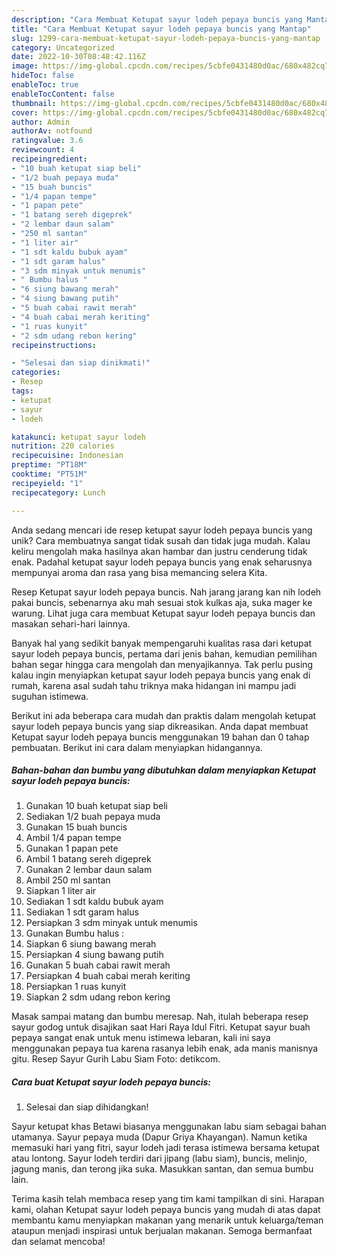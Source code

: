 ```yaml
---
description: "Cara Membuat Ketupat sayur lodeh pepaya buncis yang Mantap"
title: "Cara Membuat Ketupat sayur lodeh pepaya buncis yang Mantap"
slug: 1299-cara-membuat-ketupat-sayur-lodeh-pepaya-buncis-yang-mantap
category: Uncategorized
date: 2022-10-30T08:48:42.116Z
image: https://img-global.cpcdn.com/recipes/5cbfe0431480d0ac/680x482cq70/ketupat-sayur-lodeh-pepaya-buncis-foto-resep-utama.jpg
hideToc: false
enableToc: true
enableTocContent: false
thumbnail: https://img-global.cpcdn.com/recipes/5cbfe0431480d0ac/680x482cq70/ketupat-sayur-lodeh-pepaya-buncis-foto-resep-utama.jpg
cover: https://img-global.cpcdn.com/recipes/5cbfe0431480d0ac/680x482cq70/ketupat-sayur-lodeh-pepaya-buncis-foto-resep-utama.jpg
author: Admin
authorAv: notfound
ratingvalue: 3.6
reviewcount: 4
recipeingredient:
- "10 buah ketupat siap beli"
- "1/2 buah pepaya muda"
- "15 buah buncis"
- "1/4 papan tempe"
- "1 papan pete"
- "1 batang sereh digeprek"
- "2 lembar daun salam"
- "250 ml santan"
- "1 liter air"
- "1 sdt kaldu bubuk ayam"
- "1 sdt garam halus"
- "3 sdm minyak untuk menumis"
- " Bumbu halus "
- "6 siung bawang merah"
- "4 siung bawang putih"
- "5 buah cabai rawit merah"
- "4 buah cabai merah keriting"
- "1 ruas kunyit"
- "2 sdm udang rebon kering"
recipeinstructions:

- "Selesai dan siap dinikmati!"
categories:
- Resep
tags:
- ketupat
- sayur
- lodeh

katakunci: ketupat sayur lodeh 
nutrition: 220 calories
recipecuisine: Indonesian
preptime: "PT18M"
cooktime: "PT51M"
recipeyield: "1"
recipecategory: Lunch

---
```





Anda sedang mencari ide resep ketupat sayur lodeh pepaya buncis yang unik? Cara membuatnya sangat tidak susah dan tidak juga mudah. Kalau keliru mengolah maka hasilnya akan hambar dan justru cenderung tidak enak. Padahal ketupat sayur lodeh pepaya buncis yang enak seharusnya mempunyai aroma dan rasa yang bisa memancing selera Kita.





Resep Ketupat sayur lodeh pepaya buncis. Nah jarang jarang kan nih lodeh pakai buncis, sebenarnya aku mah sesuai stok kulkas aja, suka mager ke warung. Lihat juga cara membuat Ketupat sayur lodeh pepaya buncis dan masakan sehari-hari lainnya.

Banyak hal yang sedikit banyak mempengaruhi kualitas rasa dari ketupat sayur lodeh pepaya buncis, pertama dari jenis bahan, kemudian pemilihan bahan segar hingga cara mengolah dan menyajikannya. Tak perlu pusing kalau ingin menyiapkan ketupat sayur lodeh pepaya buncis yang enak di rumah, karena asal sudah tahu triknya maka hidangan ini mampu jadi suguhan istimewa.






Berikut ini ada beberapa cara mudah dan praktis dalam mengolah ketupat sayur lodeh pepaya buncis yang siap dikreasikan. Anda dapat membuat Ketupat sayur lodeh pepaya buncis menggunakan 19 bahan dan 0 tahap pembuatan. Berikut ini cara dalam menyiapkan hidangannya.

<!--inarticleads1-->

##### Bahan-bahan dan bumbu yang dibutuhkan dalam menyiapkan Ketupat sayur lodeh pepaya buncis:

1. Gunakan 10 buah ketupat siap beli
1. Sediakan 1/2 buah pepaya muda
1. Gunakan 15 buah buncis
1. Ambil 1/4 papan tempe
1. Gunakan 1 papan pete
1. Ambil 1 batang sereh digeprek
1. Gunakan 2 lembar daun salam
1. Ambil 250 ml santan
1. Siapkan 1 liter air
1. Sediakan 1 sdt kaldu bubuk ayam
1. Sediakan 1 sdt garam halus
1. Persiapkan 3 sdm minyak untuk menumis
1. Gunakan  Bumbu halus :
1. Siapkan 6 siung bawang merah
1. Persiapkan 4 siung bawang putih
1. Gunakan 5 buah cabai rawit merah
1. Persiapkan 4 buah cabai merah keriting
1. Persiapkan 1 ruas kunyit
1. Siapkan 2 sdm udang rebon kering


Masak sampai matang dan bumbu meresap. Nah, itulah beberapa resep sayur godog untuk disajikan saat Hari Raya Idul Fitri. Ketupat sayur buah pepaya sangat enak untuk menu istimewa lebaran, kali ini saya menggunakan pepaya tua karena rasanya lebih enak, ada manis manisnya gitu. Resep Sayur Gurih Labu Siam Foto: detikcom. 

<!--inarticleads2-->

##### Cara buat Ketupat sayur lodeh pepaya buncis:


1. Selesai dan siap dihidangkan!

Sayur ketupat khas Betawi biasanya menggunakan labu siam sebagai bahan utamanya. Sayur pepaya muda (Dapur Griya Khayangan). Namun ketika memasuki hari yang fitri, sayur lodeh jadi terasa istimewa bersama ketupat atau lontong. Sayur lodeh terdiri dari jipang (labu siam), buncis, melinjo, jagung manis, dan terong jika suka. Masukkan santan, dan semua bumbu lain. 

Terima kasih telah membaca resep yang tim kami tampilkan di sini. Harapan kami, olahan Ketupat sayur lodeh pepaya buncis yang mudah di atas dapat membantu kamu menyiapkan makanan yang menarik untuk keluarga/teman ataupun menjadi inspirasi untuk berjualan makanan. Semoga bermanfaat dan selamat mencoba!
